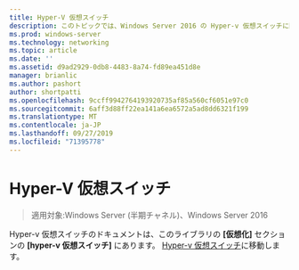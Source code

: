 ```yaml
---
title: Hyper-V 仮想スイッチ
description: このトピックでは、Windows Server 2016 の Hyper-v 仮想スイッチに関するドキュメントへのリンクを示します。
ms.prod: windows-server
ms.technology: networking
ms.topic: article
ms.date: ''
ms.assetid: d9ad2929-0db8-4483-8a74-fd89ea451d8e
manager: brianlic
ms.author: pashort
author: shortpatti
ms.openlocfilehash: 9ccff9942764193920735af85a560cf6051e97c0
ms.sourcegitcommit: 6aff3d88ff22ea141a6ea6572a5ad8dd6321f199
ms.translationtype: MT
ms.contentlocale: ja-JP
ms.lasthandoff: 09/27/2019
ms.locfileid: "71395778"
---
```

# <a name="hyper-v-virtual-switch"></a>Hyper-V 仮想スイッチ

>適用対象:Windows Server (半期チャネル)、Windows Server 2016

Hyper-v 仮想スイッチのドキュメントは、このライブラリの **[仮想化]** セクションの **[hyper-v 仮想スイッチ]** にあります。 [Hyper-v 仮想スイッチ](https://docs.microsoft.com/windows-server/virtualization/hyper-v-virtual-switch/hyper-v-virtual-switch)に移動します。